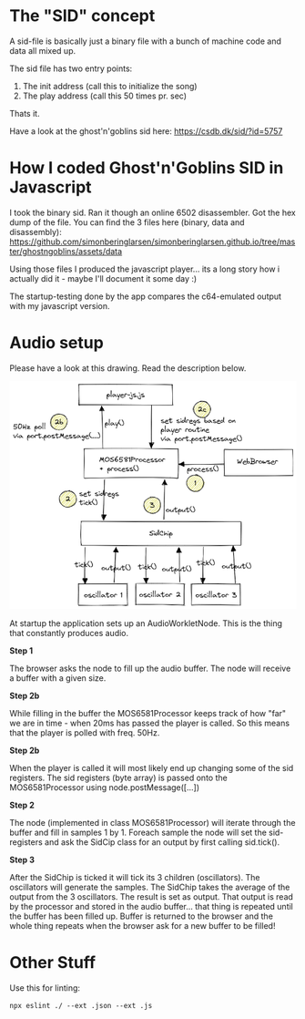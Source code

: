 # The "SID" concept

A sid-file is basically just a binary file with a bunch of machine code and data all mixed up.

The sid file has two entry points:

1. The init address (call this to initialize the song)
2. The play address (call this 50 times pr. sec)

Thats it.

Have a look at the ghost'n'goblins sid here: https://csdb.dk/sid/?id=5757

# How I coded Ghost'n'Goblins SID in Javascript

I took the binary sid. Ran it though an online 6502 disassembler. Got the hex dump of the file.
You can find the 3 files here (binary, data and disassembly):
https://github.com/simonberinglarsen/simonberinglarsen.github.io/tree/master/ghostngoblins/assets/data

Using those files I produced the javascript player... its a long story how i actually did it - maybe I'll document it some day :)

The startup-testing done by the app compares the c64-emulated output with my javascript version.

# Audio setup

Please have a look at this drawing. Read the description below.

![Alt text](documentation/AudioSetup.png "Title")

At startup the application sets up an AudioWorkletNode. This is the thing that constantly produces audio.

**Step 1**

The browser asks the node to fill up the audio buffer. The node will receive a buffer with a given size.

**Step 2b**

While filling in the buffer the MOS6581Processor keeps track of how "far" we are in time - when 20ms has passed the player
is called. So this means that the player is polled with freq. 50Hz.

**Step 2b**

When the player is called it will most likely end up changing some of the sid registers. The sid registers (byte array) is passed
onto the MOS6581Processor using node.postMessage([...])

**Step 2**

The node (implemented in class MOS6581Processor) will iterate through the buffer and fill in samples 1 by 1.
Foreach sample the node will set the sid-registers and ask the SidCip class for an output by first calling sid.tick().

**Step 3**

After the SidChip is ticked it will tick its 3 children (oscillators). The oscillators will generate the samples. The SidChip
takes the average of the output from the 3 oscillators. The result is set as output. That output is read by the processor and
stored in the audio buffer... that thing is repeated until the buffer has been filled up. Buffer is returned to the browser and
the whole thing repeats when the browser ask for a new buffer to be filled!

# Other Stuff

Use this for linting:

```
npx eslint ./ --ext .json --ext .js
```

